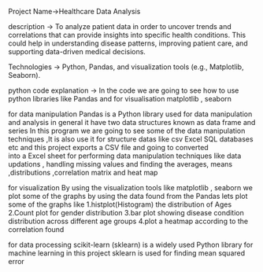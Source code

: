 Project Name->Healthcare Data Analysis 

description ->
To analyze patient data in order to uncover trends and correlations that can 
provide insights into specific health conditions. This could help in 
understanding disease patterns, improving patient care, and supporting 
data-driven medical decisions. 

Technologies ->
Python, Pandas, and visualization tools (e.g., Matplotlib, Seaborn). 

python code explanation ->
In the code we are going to see how to use python  libraries like Pandas and for visualisation matplotlib , seaborn

for data manipulation
Pandas is a Python library used for data manipulation and analysis in general it have two data structures known as data frame and series 
In this program we are going to see some of the data manipulation techniques ,It is also use it for structure datas like csv Excel SQL databases etc 
and this project exports a CSV file and going to converted into a Excel sheet
for performing data manipulation techniques like data updations , handling missing values and finding the averages, means ,distributions ,correlation matrix and heat map

for visualization
By using the visualization tools like matplotlib , seaborn we plot some of the graphs 
by using the data found from the Pandas lets plot some of the graphs like 
1.histplot(Histogram) the distribution of Ages 
2.Count plot for gender distribution
3.bar plot showing disease condition distribution across different age groups 
4.plot a heatmap according to the correlation found

for data processing 
scikit-learn (sklearn) is a widely used Python library for machine learning 
in this project sklearn is used for finding mean squared error
